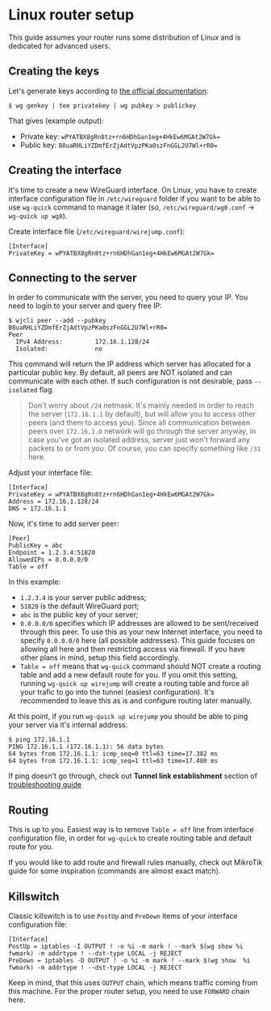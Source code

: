# Linux router setup

This guide assumes your router runs some distribution of Linux and is dedicated for advanced users.

## Creating the keys

Let's generate keys according to [the official documentation](https://www.wireguard.com/quickstart/#key-generation):

```
$ wg genkey | tee privatekey | wg pubkey > publickey
```

That gives (example output):
- Private key: `wPYATBX8gRn8tz+rn6HDhGan1eg+4HkEw6MGAt2W7Gk=`
- Public key: `B8uaRHLiYZDmfErZjAdtVpzPKa0szFnGGL2U7Wl+rR0=`

## Creating the interface

It's time to create a new WireGuard interface. On Linux, you have to create interface configuration file in `/etc/wireguard` folder if you want to be able to use `wg-quick` command to manage it later (so, `/etc/wireguard/wg0.conf` -> `wg-quick up wg0`).

Create interface file (`/etc/wireguard/wirejump.conf`):

```
[Interface]
PrivateKey = wPYATBX8gRn8tz+rn6HDhGan1eg+4HkEw6MGAt2W7Gk=
```

## Connecting to the server

In order to communicate with the server, you need to query your IP. You need to login to your server and query free IP:

```
$ wjcli peer --add --pubkey B8uaRHLiYZDmfErZjAdtVpzPKa0szFnGGL2U7Wl+rR0=
Peer
  IPv4 Address:         172.16.1.128/24
  Isolated:             no
```

This command will return the IP address which server has allocated for a particular public key. By default, all peers are NOT isolated and can communicate with each other. If such configuration is not desirable, pass `--isolated` flag.

> Don't worry about `/24` netmask. It's mainly needed in order to reach the server (`172.16.1.1` by default), but will allow you to access other peers (and them to access you). Since all communication between peers over `172.16.1.0` network will go through the server anyway, in case you've got an isolated address, server just won't forward any packets to or from you. Of course, you can specify something like `/31` here.

Adjust your interface file:

```
[Interface]
PrivateKey = wPYATBX8gRn8tz+rn6HDhGan1eg+4HkEw6MGAt2W7Gk=
Address = 172.16.1.128/24
DNS = 172.16.1.1
```

Now, it's time to add server peer:

```
[Peer]
PublicKey = abc
Endpoint = 1.2.3.4:51820
AllowedIPs = 0.0.0.0/0
Table = off
```

In this example:
- `1.2.3.4` is your server public address;
- `51820` is the default WireGuard port;
- `abc` is the public key of your server;
- `0.0.0.0/0` specifies which IP addresses are allowed to be sent/received through this peer. To use this as your new Internet interface, you need to specify `0.0.0.0/0` here (all possible addresses). This guide focuses on allowing all here and then restricting access via firewall. If you have other plans in mind, setup this field accordingly.
- `Table = off` means that `wg-quick` command should NOT create a routing table and add a new default route for you. If you omit this setting, running `wg-quick up wirejump` will create a routing table and force all your trafic to go into the tunnel (easiest configuration). It's recommended to leave this as is and configure routing later manually.

At this point, if you run `wg-quick up wirejump` you should be able to ping your server via it's internal address:

```
$ ping 172.16.1.1
PING 172.16.1.1 (172.16.1.1): 56 data bytes
64 bytes from 172.16.1.1: icmp_seq=0 ttl=63 time=17.382 ms
64 bytes from 172.16.1.1: icmp_seq=1 ttl=63 time=17.480 ms
```

If ping doesn't go through, check out **Tunnel link establishment** section of  [troubleshooting guide](./troubleshooting.md)

## Routing

This is up to you. Easiest way is to remove `Table = off` line from interface configuration file, in order for `wg-quick` to create routing table and default route for you.

If you would like to add route and firewall rules manually, check out MikroTik guide for some inspiration (commands are almost exact match).

## Killswitch

Classic killswitch is to use `PostUp` and `PreDown` items of your interface configuration file:

```
[Interface]
PostUp = iptables -I OUTPUT ! -o %i -m mark ! --mark $(wg show %i fwmark) -m addrtype ! --dst-type LOCAL -j REJECT
PreDown = iptables -D OUTPUT ! -o %i -m mark ! --mark $(wg show  %i fwmark) -m addrtype ! --dst-type LOCAL -j REJECT
```

Keep in mind, that this uses `OUTPUT` chain, which means traffic coming from this machine. For the proper router setup, you need to use `FORWARD` chain here.